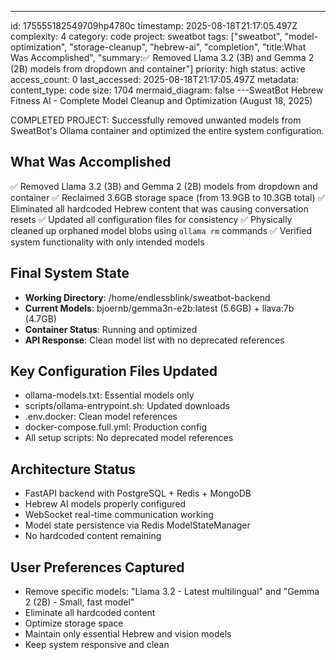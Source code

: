 ---
id: 175555182549709hp4780c
timestamp: 2025-08-18T21:17:05.497Z
complexity: 4
category: code
project: sweatbot
tags: ["sweatbot", "model-optimization", "storage-cleanup", "hebrew-ai", "completion", "title:What Was Accomplished", "summary:✅ Removed Llama 3.2 (3B) and Gemma 2 (2B) models from dropdown and container"]
priority: high
status: active
access_count: 0
last_accessed: 2025-08-18T21:17:05.497Z
metadata:
  content_type: code
  size: 1704
  mermaid_diagram: false
---SweatBot Hebrew Fitness AI - Complete Model Cleanup and Optimization (August 18, 2025)

COMPLETED PROJECT: Successfully removed unwanted models from SweatBot's Ollama container and optimized the entire system configuration.

## What Was Accomplished
✅ Removed Llama 3.2 (3B) and Gemma 2 (2B) models from dropdown and container
✅ Reclaimed 3.6GB storage space (from 13.9GB to 10.3GB total)
✅ Eliminated all hardcoded Hebrew content that was causing conversation resets
✅ Updated all configuration files for consistency
✅ Physically cleaned up orphaned model blobs using `ollama rm` commands
✅ Verified system functionality with only intended models

## Final System State
- **Working Directory**: /home/endlessblink/sweatbot-backend
- **Current Models**: bjoernb/gemma3n-e2b:latest (5.6GB) + llava:7b (4.7GB)
- **Container Status**: Running and optimized
- **API Response**: Clean model list with no deprecated references

## Key Configuration Files Updated
- ollama-models.txt: Essential models only
- scripts/ollama-entrypoint.sh: Updated downloads
- .env.docker: Clean model references
- docker-compose.full.yml: Production config
- All setup scripts: No deprecated model references

## Architecture Status
- FastAPI backend with PostgreSQL + Redis + MongoDB
- Hebrew AI models properly configured
- WebSocket real-time communication working
- Model state persistence via Redis ModelStateManager
- No hardcoded content remaining

## User Preferences Captured
- Remove specific models: "Llama 3.2 - Latest multilingual" and "Gemma 2 (2B) - Small, fast model"
- Eliminate all hardcoded content
- Optimize storage space
- Maintain only essential Hebrew and vision models
- Keep system responsive and clean